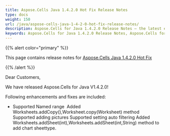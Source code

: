 ```yaml
---
title: Aspose.Cells Java 1.4.2.0 Hot Fix Release Notes
type: docs
weight: 150
url: /java/aspose-cells-java-1-4-2-0-hot-fix-release-notes/
description: Aspose.Cells for Java 1.4.2.0 Release Notes – the latest enhancements, new features, and fixes.
keywords: Aspose.Cells for Java 1.4.2.0 Release Notes, Aspose.Cells for Java 1.4.2.0 updates and fixes
---
```


{{% alert color="primary" %}} 

This page contains release notes for [Aspose.Cells Java 1.4.2.0 Hot Fix](https://downloads.aspose.com/cells/java/new-releases/aspose.cells-java-1.4.2.0-hot-fix/)

{{% /alert %}} 

Dear Customers,  

We have released Aspose.Cells for Java V1.4.2.0!    

Following enhancements and fixes are included: 

- Supported Named range 
  Added Worksheets.addCopy(),Worksheet.copy(Worksheet) method 
  Supported adding pictures 
  Supported setting auto filtering 
  Added Worksheets.addSheet(int),Worksheets.addSheet(int,String) method to add chart sheettype. 
